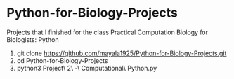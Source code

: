# Python-for-Biology-Projects
Projects that I finished for the class Practical Computation Biology for Biologists: Python

1. git clone https://github.com/mayala1925/Python-for-Biology-Projects.git
2. cd Python-for-Biology-Projects
3. python3 Project\ 2\ -\ Computational\ Python.py
